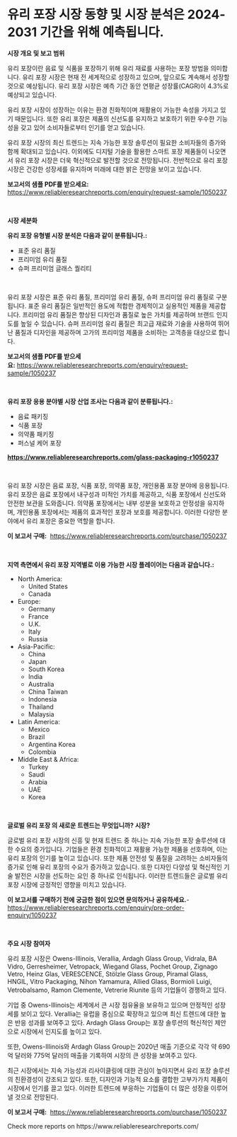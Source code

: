 <p><h1>유리 포장 시장 동향 및 시장 분석은 2024-2031 기간을 위해 예측됩니다.</h1></p><p><strong>시장 개요 및 보고 범위</strong></p>
<p><p>유리 포장이란 음료 및 식품을 포장하기 위해 유리 재료를 사용하는 포장 방법을 의미합니다. 유리 포장 시장은 현재 전 세계적으로 성장하고 있으며, 앞으로도 계속해서 성장할 것으로 예상됩니다. 유리 포장 시장은 예측 기간 동안 연평균 성장률(CAGR)이 4.3%로 예상되고 있습니다.</p><p>유리 포장 시장이 성장하는 이유는 환경 친화적이며 재활용이 가능한 속성을 가지고 있기 때문입니다. 또한 유리 포장은 제품의 신선도를 유지하고 보호하기 위한 우수한 기능성을 갖고 있어 소비자들로부터 인기를 얻고 있습니다.</p><p>유리 포장 시장의 최신 트렌드는 지속 가능한 포장 솔루션이 필요한 소비자들의 증가와 함께 확대되고 있습니다. 이외에도 디지털 기술을 활용한 스마트 포장 제품들이 나오면서 유리 포장 시장은 더욱 혁신적으로 발전할 것으로 전망됩니다. 전반적으로 유리 포장 시장은 건강한 성장세를 유지하며 미래에 대한 밝은 전망을 보이고 있습니다.</p></p>
<p><strong>보고서의 샘플 PDF를 받으세요:</strong> <a href="https://www.reliableresearchreports.com/enquiry/request-sample/1050237">https://www.reliableresearchreports.com/enquiry/request-sample/1050237</a></p>
<p>&nbsp;</p>
<p><strong>시장 세분화</strong></p>
<p><strong>유리 포장 유형별 시장 분석은 다음과 같이 분류됩니다.:</strong></p>
<p><ul><li>표준 유리 품질</li><li>프리미엄 유리 품질</li><li>슈퍼 프리미엄 글래스 퀄리티</li></ul></p>
<p>&nbsp;</p>
<p><p>유리 포장 시장은 표준 유리 품질, 프리미엄 유리 품질, 슈퍼 프리미엄 유리 품질로 구분됩니다. 표준 유리 품질은 일반적인 용도에 적합한 경제적이고 실용적인 제품을 제공합니다. 프리미엄 유리 품질은 향상된 디자인과 품질로 높은 가치를 제공하며 브랜드 인지도를 높일 수 있습니다. 슈퍼 프리미엄 유리 품질은 최고급 재료와 기술을 사용하여 뛰어난 품질과 디자인을 제공하며 고가의 프리미엄 제품을 소비하는 고객층을 대상으로 합니다.</p></p>
<p><strong>보고서의 샘플 PDF를 받으세요:</strong>&nbsp;<a href="https://www.reliableresearchreports.com/enquiry/request-sample/1050237">https://www.reliableresearchreports.com/enquiry/request-sample/1050237</a></p>
<p>&nbsp;</p>
<p><strong> 유리 포장 응용 분야별 시장 산업 조사는 다음과 같이 분류됩니다.:</strong></p>
<p><ul><li>음료 패키징</li><li>식품 포장</li><li>의약품 패키징</li><li>퍼스널 케어 포장</li></ul></p>
<p><strong><a href="https://www.reliableresearchreports.com/glass-packaging-r1050237">https://www.reliableresearchreports.com/glass-packaging-r1050237</a></strong></p>
<p>&nbsp;</p>
<p><p>유리 포장 시장은 음료 포장, 식품 포장, 의약품 포장, 개인용품 포장 분야에 응용됩니다. 유리 포장은 음료 포장에서 내구성과 미적인 가치를 제공하고, 식품 포장에서 신선도와 안전한 보관을 도와줍니다. 의약품 포장에서는 내부 성분을 보호하고 안정성을 유지하며, 개인용품 포장에서는 제품의 효과적인 포장과 보호를 제공합니다. 이러한 다양한 분야에서 유리 포장은 중요한 역할을 합니다.</p></p>
<p><strong>이 보고서 구매:</strong>&nbsp; <a href="https://www.reliableresearchreports.com/purchase/1050237">https://www.reliableresearchreports.com/purchase/1050237</a></p>
<p>&nbsp;</p>
<p><strong>지역 측면에서 유리 포장 지역별로 이용 가능한 시장 플레이어는 다음과 같습니다.:</strong></p>
<p><ul>
    <li>
        North America:
        <ul>
            <li>United States</li>
            <li>Canada</li>
        </ul>
    </li>
    <li>
        Europe:
        <ul>
            <li>Germany</li>
            <li>France</li>
            <li>U.K.</li>
            <li>Italy</li>
            <li>Russia</li>
        </ul>
    </li>
    <li>
        Asia-Pacific:
        <ul>
            <li>China</li>
            <li>Japan</li>
            <li>South Korea</li>
            <li>India</li>
            <li>Australia</li>
            <li>China Taiwan</li>
            <li>Indonesia</li>
            <li>Thailand</li>
            <li>Malaysia</li>
        </ul>
    </li>
    <li>
        Latin America:
        <ul>
            <li>Mexico</li>
            <li>Brazil</li>
            <li>Argentina Korea</li>
            <li>Colombia</li>
        </ul>
    </li>
    <li>
        Middle East & Africa:
        <ul>
            <li>Turkey</li>
            <li>Saudi</li>
            <li>Arabia</li>
            <li>UAE</li>
            <li>Korea</li>
        </ul>
    </li>
    </ul></p>
<p>&nbsp;</p>
<p><strong>글로벌 유리 포장 의 새로운 트렌드는 무엇입니까? 시장?</strong></p>
<p><p>글로벌 유리 포장 시장의 신흥 및 현재 트렌드 중 하나는 지속 가능한 포장 솔루션에 대한 수요의 증가입니다. 기업들은 환경 친화적이고 재활용 가능한 제품을 선호하며, 이는 유리 포장의 인기를 높이고 있습니다. 또한 제품 안전성 및 품질을 고려하는 소비자들의 증가로 인해 유리 포장의 수요가 증가하고 있습니다. 또한 디자인 다양성 및 혁신적인 기술 발전은 시장을 선도하는 요인 중 하나로 인식됩니다. 이러한 트렌드들은 글로벌 유리 포장 시장에 긍정적인 영향을 미치고 있습니다.</p></p>
<p><strong>이 보고서를 구매하기 전에 궁금한 점이 있으면 문의하거나 공유하세요.</strong>- <a href="https://www.reliableresearchreports.com/enquiry/pre-order-enquiry/1050237">https://www.reliableresearchreports.com/enquiry/pre-order-enquiry/1050237</a></p>
<p>&nbsp;</p>
<p><strong>주요 시장 참여자</strong></p>
<p><p>유리 포장 시장은 Owens-Illinois, Verallia, Ardagh Glass Group, Vidrala, BA Vidro, Gerresheimer, Vetropack, Wiegand Glass, Pochet Group, Zignago Vetro, Heinz Glas, VERESCENCE, Stölzle Glass Group, Piramal Glass, HNGIL, Vitro Packaging, Nihon Yamamura, Allied Glass, Bormioli Luigi, Vetrobalsamo, Ramon Clemente, Vetrerie Riunite 등의 기업들이 경쟁하고 있다.</p><p>기업 중 Owens-Illinois는 세계에서 큰 시장 점유율을 보유하고 있으며 안정적인 성장세를 보이고 있다. Verallia는 유럽을 중심으로 확장하고 있으며 최신 트렌드에 대한 높은 반응 성과를 보여주고 있다. Ardagh Glass Group는 포장 솔루션의 혁신적인 제안으로 시장에서 인지도를 높이고 있다.</p><p>또한, Owens-Illinois와 Ardagh Glass Group는 2020년 매출 기준으로 각각 약 690억 달러와 775억 달러의 매출을 기록하여 시장의 큰 성장을 보여주고 있다.</p><p>최근 시장에서는 지속 가능성과 리사이클링에 대한 관심이 높아지면서 유리 포장 솔루션의 친환경성이 강조되고 있다. 또한, 디자인과 기능적 요소를 결합한 고부가가치 제품이 시장에서 인기를 끌고 있다. 이러한 트렌드에 부응하는 기업들이 더 많은 성장을 이루어낼 것으로 전망된다.</p></p>
<p><strong>이 보고서 구매:</strong>&nbsp;&nbsp;<a href="https://www.reliableresearchreports.com/purchase/1050237">https://www.reliableresearchreports.com/purchase/1050237</a></p>
<p>Check more reports on https://www.reliableresearchreports.com/</p>